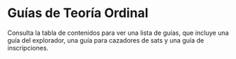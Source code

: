 Guías de Teoría Ordinal
=======================

Consulta la tabla de contenidos para ver una lista de guías, que incluye una guía del explorador, una guía para cazadores de sats y una guía de inscripciones.

